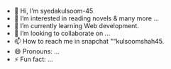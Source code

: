 - 👋 Hi, I’m syedakulsoom-45
- 👀 I’m interested in reading novels & many more ...
- 🌱 I’m currently learning Web development.
- 💞️ I’m looking to collaborate on ...
- 📫 How to reach me in snapchat ""kulsoomshah45.
- 😄 Pronouns: ...
- ⚡ Fun fact: ...

<!---
syedakulsoom-45/syedakulsoom-45 is a ✨ special ✨ repository because its `README.md` (this file) appears on your GitHub profile.
You can click the Preview link to take a look at your changes.
--->
